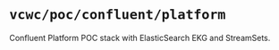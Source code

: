 # `vcwc/poc/confluent/platform`

Confluent Platform POC stack with ElasticSearch EKG and StreamSets.
